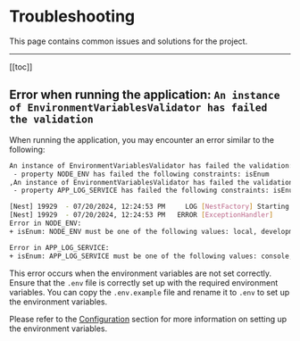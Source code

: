 # Troubleshooting

This page contains common issues and solutions for the project.

---

[[toc]]

## Error when running the application: `An instance of EnvironmentVariablesValidator has failed the validation`

When running the application, you may encounter an error similar to the following:

```bash
An instance of EnvironmentVariablesValidator has failed the validation:
 - property NODE_ENV has failed the following constraints: isEnum
,An instance of EnvironmentVariablesValidator has failed the validation:
 - property APP_LOG_SERVICE has failed the following constraints: isEnum

[Nest] 19929  - 07/20/2024, 12:24:53 PM     LOG [NestFactory] Starting Nest application...
[Nest] 19929  - 07/20/2024, 12:24:53 PM   ERROR [ExceptionHandler]
Error in NODE_ENV:
+ isEnum: NODE_ENV must be one of the following values: local, development, staging, production, test

Error in APP_LOG_SERVICE:
+ isEnum: APP_LOG_SERVICE must be one of the following values: console, google_logging, aws_cloudwatch
```

This error occurs when the environment variables are not set correctly. Ensure that the `.env` file is correctly set up with the required environment variables. You can copy the `.env.example` file and rename it to `.env` to set up the environment variables.

Please refer to the [Configuration](./development.md#configuration) section for more information on setting up the environment variables.
